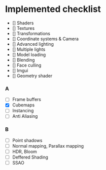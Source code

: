 # Implemented checklist
- [] Shaders
- [] Textures
- [] Transformations
- [] Coordinate systems & Camera
- [] Advanced lighting
- [] Multiple lights
- [] Model loading
- [] Blending
- [] Face culling
- [] Imgui
- [] Geometry shader
### A
- [ ] Frame buffers
- [x] Cubemaps
- [ ] Instancing 
- [ ] Anti Aliasing

### B
- [ ] Point shadows
- [ ] Normal mapping, Parallax mapping
- [ ] HDR, Bloom
- [ ] Deffered Shading
- [ ] SSAO
